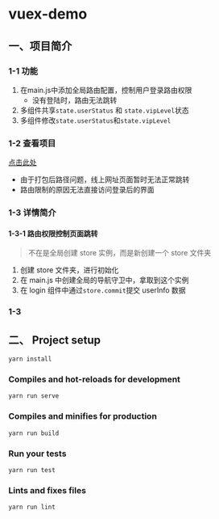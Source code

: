 # vuex-demo

## 一、项目简介

### 1-1 功能

1. 在main.js中添加全局路由配置，控制用户登录路由权限
   - 没有登陆时，路由无法跳转
2. 多组件共享`state.userStatus` 和 `state.vipLevel`状态
3. 多组件修改`state.userStatus`和`state.vipLevel`

### 1-2 查看项目

[点击此处](http://yiyaobingo.3vkj.club/vuex-exercise/)

- 由于打包后路径问题，线上网址页面暂时无法正常跳转
- 路由限制的原因无法直接访问登录后的界面

### 1-3 详情简介

#### 1-3-1 路由权限控制页面跳转

> 不在是全局创建 store 实例，而是新创建一个 store 文件夹

1. 创建 store 文件夹，进行初始化
2. 在 main.js 中创建全局的导航守卫中，拿取到这个实例
3. 在 login 组件中通过`store.commit`提交 userInfo 数据

### 1-3

## 二、 Project setup

```
yarn install
```

### Compiles and hot-reloads for development

```
yarn run serve
```

### Compiles and minifies for production

```
yarn run build
```

### Run your tests

```
yarn run test
```

### Lints and fixes files

```
yarn run lint
```
